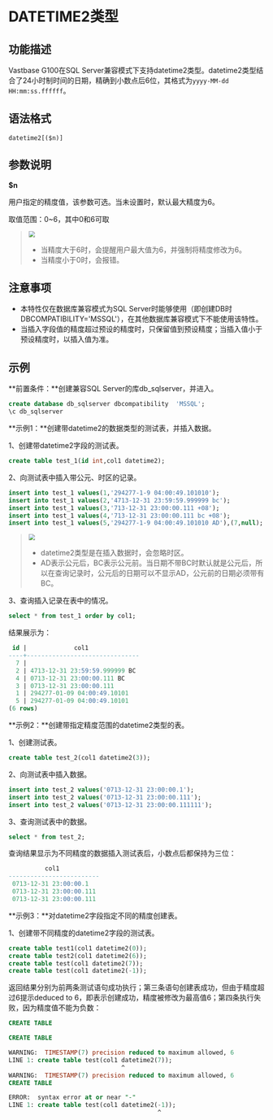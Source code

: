 # DATETIME2类型

## 功能描述

Vastbase G100在SQL Server兼容模式下支持datetime2类型。datetime2类型结合了24小时制时间的日期，精确到小数点后6位，其格式为`yyyy-MM-dd HH:mm:ss.ffffff`。

## 语法格式

```
datetime2[($n)]
```

## 参数说明

**$n**

用户指定的精度值，该参数可选。当未设置时，默认最大精度为6。

取值范围：0~6，其中0和6可取

> <div align="left"><img src="image/img2.png" style="zoom:75%"></div>
>
> - 当精度大于6时，会提醒用户最大值为6，并强制将精度修改为6。
> - 当精度小于0时，会报错。

## 注意事项

- 本特性仅在数据库兼容模式为SQL Server时能够使用（即创建DB时DBCOMPATIBILITY='MSSQL'），在其他数据库兼容模式下不能使用该特性。
- 当插入字段值的精度超过预设的精度时，只保留值到预设精度；当插入值小于预设精度时，以插入值为准。

## 示例

**前置条件：**创建兼容SQL Server的库db_sqlserver，并进入。

```sql
create database db_sqlserver dbcompatibility  'MSSQL';
\c db_sqlserver
```

**示例1：**创建带datetime2的数据类型的测试表，并插入数据。

1、创建带datetime2字段的测试表。

```sql
create table test_1(id int,col1 datetime2);
```

2、向测试表中插入带公元、时区的记录。

```sql
insert into test_1 values(1,'294277-1-9 04:00:49.101010');
insert into test_1 values(2,'4713-12-31 23:59:59.999999 bc');
insert into test_1 values(3,'713-12-31 23:00:00.111 +08');
insert into test_1 values(4,'713-12-31 23:00:00.111 bc +08');
insert into test_1 values(5,'294277-1-9 04:00:49.101010 AD'),(7,null);
```

> <div align="left"><img src="image/img1.png" style="zoom:75%")</div> 
>
> - datetime2类型是在插入数据时，会忽略时区。
> - AD表示公元后，BC表示公元前。当日期不带BC时默认就是公元后，所以在查询记录时，公元后的日期可以不显示AD，公元前的日期必须带有BC。

3、查询插入记录在表中的情况。

```sql
select * from test_1 order by col1;
```

结果展示为：

```sql
 id |             col1
----+-------------------------------
  7 |
  2 | 4713-12-31 23:59:59.999999 BC
  4 | 0713-12-31 23:00:00.111 BC
  3 | 0713-12-31 23:00:00.111
  1 | 294277-01-09 04:00:49.10101
  5 | 294277-01-09 04:00:49.10101
(6 rows)
```

**示例2：**创建带指定精度范围的datetime2类型的表。

1、创建测试表。

```sql
create table test_2(col1 datetime2(3));
```

2、向测试表中插入数据。

```sql
insert into test_2 values('0713-12-31 23:00:00.1');
insert into test_2 values('0713-12-31 23:00:00.111');
insert into test_2 values('0713-12-31 23:00:00.111111');
```

3、查询测试表中的数据。

```sql
select * from test_2;
```

查询结果显示为不同精度的数据插入测试表后，小数点后都保持为三位：

```sql
          col1
-------------------------
 0713-12-31 23:00:00.1
 0713-12-31 23:00:00.111
 0713-12-31 23:00:00.111
```

**示例3：**对datetime2字段指定不同的精度创建表。

1、创建带不同精度的datetime2字段的测试表。

```sql
create table test1(col1 datetime2(0));
create table test2(col1 datetime2(6));
create table test(col1 datetime2(7));
create table test(col1 datetime2(-1));
```

返回结果分别为前两条测试语句成功执行；第三条语句创建表成功，但由于精度超过6提示deduced to 6，即表示创建成功，精度被修改为最高值6；第四条执行失败，因为精度值不能为负数：

```sql
CREATE TABLE

CREATE TABLE

WARNING:  TIMESTAMP(7) precision reduced to maximum allowed, 6
LINE 1: create table test(col1 datetime2(7));
                               ^
WARNING:  TIMESTAMP(7) precision reduced to maximum allowed, 6
CREATE TABLE

ERROR:  syntax error at or near "-"
LINE 1: create table test(col1 datetime2(-1));
                                         ^
```